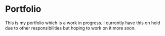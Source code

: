 # Portfolio
This is my portfolio which is a work in progress. I currently have this on hold due to other responsibilities but hoping to work on it more soon.
